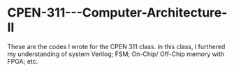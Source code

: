 # CPEN-311---Computer-Architecture-II
These are the codes I wrote for the CPEN 311 class. 
In this class, I furthered my understanding of system Verilog; FSM; On-Chip/ Off-Chip memory with FPGA; etc. 
